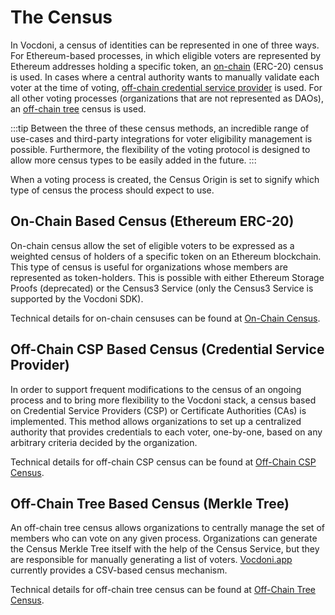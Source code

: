 # The Census

In Vocdoni, a census of identities can be represented in one of three ways. For Ethereum-based processes, in which eligible voters are represented by Ethereum addresses holding a specific token, an [on-chain] (ERC-20) census is used. In cases where a central authority wants to manually validate each voter at the time of voting, [off-chain credential service provider][off-chain-csp] is used. For all other voting processes (organizations that are not represented as DAOs), an [off-chain tree][off-chain-tree] census is used. 

:::tip
Between the three of these census methods, an incredible range of use-cases and third-party integrations for voter eligibility management is possible. Furthermore, the flexibility of the voting protocol is designed to allow more census types to be easily added in the future.
:::

When a voting process is created, the Census Origin is set to signify which type of census the process should expect to use. 

## On-Chain Based Census (Ethereum ERC-20)

On-chain census allow the set of eligible voters to be expressed as a weighted census of holders of a specific token on an Ethereum blockchain. This type of census is useful for organizations whose members are represented as token-holders. This is possible with either Ethereum Storage Proofs (deprecated) or the Census3 Service (only the Census3 Service is supported by the Vocdoni SDK). 

Technical details for on-chain censuses can be found at [On-Chain Census][on-chain].

## Off-Chain CSP Based Census (Credential Service Provider)

In order to support frequent modifications to the census of an ongoing process and to bring more flexibility to the Vocdoni stack, a census based on Credential Service Providers (CSP) or Certificate Authorities (CAs) is implemented. This method allows organizations to set up a centralized authority that provides credentials to each voter, one-by-one, based on any arbitrary criteria decided by the organization. 

Technical details for off-chain CSP census can be found at [Off-Chain CSP Census][off-chain-csp].

## Off-Chain Tree Based Census (Merkle Tree)

An off-chain tree census allows organizations to centrally manage the set of members who can vote on any given process. Organizations can generate the Census Merkle Tree itself with the help of the Census Service, but they are responsible for manually generating a list of voters. [Vocdoni.app](https://vocdoni.app) currently provides a CSV-based census mechanism.

Technical details for off-chain tree census can be found at [Off-Chain Tree Census][off-chain-tree].


[on-chain]: /protocol/census/on-chain
[off-chain-csp]: /protocol/census/off-chain-csp
[off-chain-tree]: /protocol/census/off-chain-tree